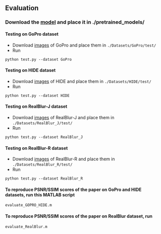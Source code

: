 
## Evaluation

### Download the [model](https://drive.google.com/file/d/1QwQUVbk6YVOJViCsOKYNykCsdJSVGRtb/view?usp=sharing) and place it in ./pretrained_models/

#### Testing on GoPro dataset
- Download [images](https://drive.google.com/drive/folders/1a2qKfXWpNuTGOm2-Jex8kfNSzYJLbqkf?usp=sharing) of GoPro and place them in `./Datasets/GoPro/test/`
- Run
```
python test.py --dataset GoPro
```

#### Testing on HIDE dataset
- Download [images](https://drive.google.com/drive/folders/1nRsTXj4iTUkTvBhTcGg8cySK8nd3vlhK?usp=sharing) of HIDE and place them in `./Datasets/HIDE/test/`
- Run
```
python test.py --dataset HIDE
```


#### Testing on RealBlur-J dataset
- Download [images](https://drive.google.com/drive/folders/1KYtzeKCiDRX9DSvC-upHrCqvC4sPAiJ1?usp=sharing) of RealBlur-J and place them in `./Datasets/RealBlur_J/test/`
- Run
```
python test.py --dataset RealBlur_J
```



#### Testing on RealBlur-R dataset
- Download [images](https://drive.google.com/drive/folders/1EwDoajf5nStPIAcU4s9rdc8SPzfm3tW1?usp=sharing) of RealBlur-R and place them in `./Datasets/RealBlur_R/test/`
- Run
```
python test.py --dataset RealBlur_R
```

#### To reproduce PSNR/SSIM scores of the paper on GoPro and HIDE datasets, run this MATLAB script
```
evaluate_GOPRO_HIDE.m 
```

#### To reproduce PSNR/SSIM scores of the paper on RealBlur dataset, run
```
evaluate_RealBlur.m 
```
